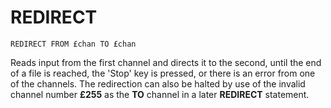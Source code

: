 # REDIRECT

`REDIRECT FROM £chan TO £chan`

Reads input from the first channel and directs it to the second, until the end of a file is reached, the 'Stop' key is pressed, or there is an error from one of the channels. The redirection can also be halted by use of the invalid channel number **£255** as the **TO** channel in a later **REDIRECT** statement.
